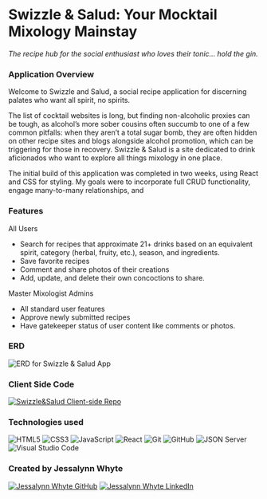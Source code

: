 # Swizzle & Salud: Your Mocktail Mixology Mainstay

*The recipe hub for the social enthusiast who loves their tonic... hold the gin.*

### Application Overview

Welcome to Swizzle and Salud, a social recipe application for discerning palates who want all spirit, no spirits.

The list of cocktail websites is long, but finding non-alcoholic proxies can be tough, as alcohol’s more sober cousins often succumb to one of a few common pitfalls: when they aren’t a total sugar bomb, they are often hidden on other recipe sites and blogs alongside alcohol promotion, which can be triggering for those in recovery. Swizzle & Salud is a site dedicated to drink aficionados who want to explore all things mixology in one place. 

The initial build of this application was completed in two weeks, using React and CSS for styling. My goals were to incorporate full CRUD functionality, engage many-to-many relationships, and 

### Features
All Users
* Search for recipes that approximate 21+ drinks based on an equivalent spirit, category (herbal, fruity, etc.), season, and ingredients.
* Save favorite recipes
* Comment and share photos of their creations
* Add, update, and delete their own concoctions to share.

Master Mixologist Admins
* All standard user features
* Approve newly submitted recipes
* Have gatekeeper status of user content like comments or photos. 

### ERD
<img src="./ERD-Swizzle.png" alt="ERD for Swizzle & Salud App">

### Client Side Code
<a href="https://github.com/jwhyteBNA/swizzle-client" target="_blank"><img src="https://img.shields.io/badge/Click_here%20-%236ae689.svg?&style=for-the-badge&&logoColor=white" alt="Swizzle&Salud Client-side Repo" style="height: auto !important; width: auto !important;" /></a>

### Technologies used

![HTML5](https://img.shields.io/badge/html5%20-%23E34F26.svg?&style=for-the-badge&logo=html5&logoColor=white) ![CSS3](https://img.shields.io/badge/css3%20-%231572B6.svg?&style=for-the-badge&logo=css3&logoColor=white) ![JavaScript](https://img.shields.io/badge/javascript%20-%23323330.svg?&style=for-the-badge&logo=javascript&logoColor=%23F7DF1E) ![React](https://img.shields.io/badge/react%20-%2320232a.svg?&style=for-the-badge&logo=react&logoColor=%2361DAFB) ![Git](https://img.shields.io/badge/git%20-%23F05033.svg?&style=for-the-badge&logo=git&logoColor=white) ![GitHub](https://img.shields.io/badge/github%20-%23121011.svg?&style=for-the-badge&logo=github&logoColor=white) ![JSON Server](https://img.shields.io/badge/JSON_Server%20-%232a2e2a.svg?&style=for-the-badge&logo=JSON&logoColor=white) ![Visual Studio Code](https://img.shields.io/badge/VSCode%20-%23007ACC.svg?&style=for-the-badge&logo=visual-studio-code&logoColor=white)


### Created by Jessalynn Whyte

<a href="https://www.github.com/jwhyteBNA/" target="_blank"><img src="https://img.shields.io/badge/github%20-%23121011.svg?&style=for-the-badge&logo=github&logoColor=white" alt="Jessalynn Whyte GitHub" style="height: auto !important;width: auto !important;" /></a> <a href="https://www.linkedin.com/in/jessalynnwhyte/" target="_blank"><img src="https://img.shields.io/badge/linkedin%20-%230077B5.svg?&style=for-the-badge&logo=linkedin&logoColor=white" alt="Jessalynn Whyte LinkedIn" style="height: auto !important;width: auto !important;" /></a>